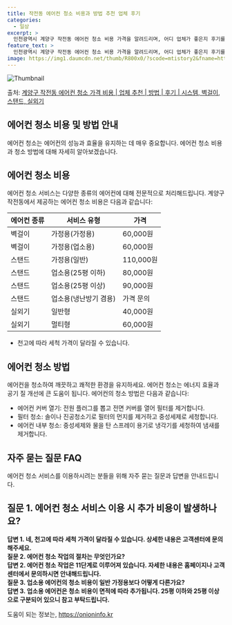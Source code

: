 ```yaml
---
title: 작전동 에어컨 청소 비용과 방법 추천 업체 후기
categories:
  - 일상
excerpt: >
  인천광역시 계양구 작전동 에어컨 청소 비용 가격을 알려드리며, 어디 업체가 좋은지 후기를 통해 알아보겠습니다. 현재 글에서는 시스템, 벽걸이, 스탠드, 실외기 각각에 대해 청소 비용이 나와 있으니 참고하시면 되겠습니다. 에어컨 분해 청소 방법 보기 👈 클릭셀프 에어컨 청소 방법 보기👈 클릭계양구 작전동 에어컨 청소 비용시스템에어컨 방식클리닝방식금액1way 방식에어컨 완전분해80,000원1way 방식에어컨 필터세척35,000원2way 방식에어컨 완전분해90,000원2way 방식에어컨 필터세척35,000원4way 방식에어컨 완전분해120,000원4way 방식에어컨 필터세척35,000원원형방식에어컨 완전분해140,000원원형방식에어컨 필터세척35,000원에어컨 청소 견적 샘플 보기 👈 클릭에어컨 냄새 원인에어..
feature_text: >
  인천광역시 계양구 작전동 에어컨 청소 비용 가격을 알려드리며, 어디 업체가 좋은지 후기를 통해 알아보겠습니다. 현재 글에서는 시스템, 벽걸이, 스탠드, 실외기 각각에 대해 청소 비용이 나와 있으니 참고하시면 되겠습니다. 에어컨 분해 청소 방법 보기 👈 클릭셀프 에어컨 청소 방법 보기👈 클릭계양구 작전동 에어컨 청소 비용시스템에어컨 방식클리닝방식금액1way 방식에어컨 완전분해80,000원1way 방식에어컨 필터세척35,000원2way 방식에어컨 완전분해90,000원2way 방식에어컨 필터세척35,000원4way 방식에어컨 완전분해120,000원4way 방식에어컨 필터세척35,000원원형방식에어컨 완전분해140,000원원형방식에어컨 필터세척35,000원에어컨 청소 견적 샘플 보기 👈 클릭에어컨 냄새 원인에어..
image: https://img1.daumcdn.net/thumb/R800x0/?scode=mtistory2&fname=https%3A%2F%2Fblog.kakaocdn.net%2Fdn%2FoVt2U%2FbtsHwfIpsNa%2FijkiwLWwZKQhYrxQyC4cck%2Fimg.webp
---
```


![Thumbnail](https://img1.daumcdn.net/thumb/R800x0/?scode=mtistory2&fname=https%3A%2F%2Fblog.kakaocdn.net%2Fdn%2FoVt2U%2FbtsHwfIpsNa%2FijkiwLWwZKQhYrxQyC4cck%2Fimg.webp)

<p>출처: <a href="https://onioninfo.kr/entry/%EA%B3%84%EC%96%91%EA%B5%AC-%EC%9E%91%EC%A0%84%EB%8F%99-%EC%97%90%EC%96%B4%EC%BB%A8-%EC%B2%AD%EC%86%8C-%EA%B0%80%EA%B2%A9-%EB%B9%84%EC%9A%A9-%EC%97%85%EC%B2%B4-%EC%B6%94%EC%B2%9C-%EB%B0%A9%EB%B2%95-%ED%9B%84%EA%B8%B0-%EC%8B%9C%EC%8A%A4%ED%85%9C-%EB%B2%BD%EA%B1%B8%EC%9D%B4-%EC%8A%A4%ED%83%A0%EB%93%9C-%EC%8B%A4%EC%99%B8%EA%B8%B0" rel="dofollow">계양구 작전동 에어컨 청소 가격 비용 | 업체 추천 | 방법 | 후기 | 시스템, 벽걸이, 스탠드, 실외기</a> </p>

## 에어컨 청소 비용 및 방법 안내

에어컨 청소는 에어컨의 성능과 효율을 유지하는 데 매우 중요합니다. 에어컨 청소 비용과 청소 방법에 대해 자세히 알아보겠습니다.

## 에어컨 청소 비용

에어컨 청소 서비스는 다양한 종류의 에어컨에 대해 전문적으로 처리해드립니다. 계양구 작전동에서 제공하는 에어컨 청소 비용은 다음과 같습니다:

**에어컨 종류** | **서비스 유형** | **가격**  
---|---|---  
벽걸이 | 가정용(가정용) | 60,000원  
벽걸이 | 가정용(업소용) | 60,000원  
스탠드 | 가정용(일반) | 110,000원  
스탠드 | 업소용(25평 이하) | 80,000원  
스탠드 | 업소용(25평 이상) | 90,000원  
스탠드 | 업소용(냉난방기 겸용) | 가격 문의  
실외기 | 일반형 | 40,000원  
실외기 | 멀티형 | 60,000원  
  
* 천고에 따라 세척 가격이 달라질 수 있습니다.

## 에어컨 청소 방법

에어컨을 청소하여 깨끗하고 쾌적한 환경을 유지하세요. 에어컨 청소는 에너지 효율과 공기 질 개선에 큰 도움이 됩니다. 에어컨의 청소 방법은
다음과 같습니다:

  * 에어컨 커버 열기: 전원 플러그를 뽑고 전면 커버를 열어 필터를 제거합니다.
  * 필터 청소: 솔이나 진공청소기로 필터의 먼지를 제거하고 중성세제로 세청합니다.
  * 에어컨 내부 청소: 중성세제와 물을 탄 스프레이 용기로 냉각기를 세청하여 냄새를 제거합니다.

## 자주 묻는 질문 FAQ

에어컨 청소 서비스를 이용하시려는 분들을 위해 자주 묻는 질문과 답변을 안내드립니다.

**질문 1. 에어컨 청소 서비스 이용 시 추가 비용이 발생하나요?**  
---  
**답변 1. 네, 천고에 따라 세척 가격이 달라질 수 있습니다. 상세한 내용은 고객센터에 문의해주세요.**  
**질문 2. 에어컨 청소 작업의 절차는 무엇인가요?**  
**답변 2. 에어컨 청소 작업은 11단계로 이루어져 있습니다. 자세한 내용은 홈페이지나 고객센터에서 문의하시면 안내해드립니다.**  
**질문 3. 업소용 에어컨의 청소 비용이 일반 가정용보다 어떻게 다른가요?**  
**답변 3. 업소용 에어컨은 청소 비용이 면적에 따라 추가됩니다. 25평 이하와 25평 이상으로 구분되어 있으니 참고 부탁드립니다.**  
  


 

도움이 되는 정보는, <a href="https://onioninfo.kr" rel="dofollow">https://onioninfo.kr</a>


